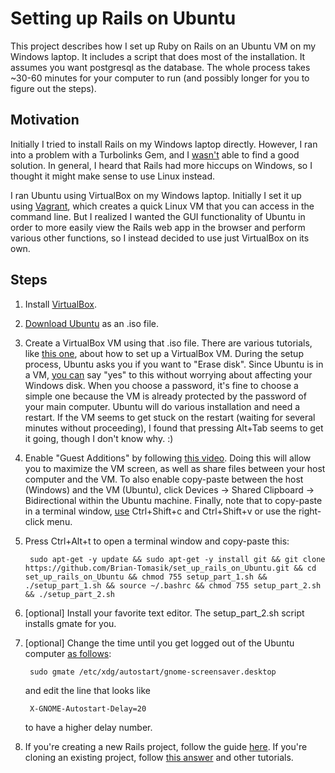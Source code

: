 # Setting up Rails on Ubuntu

This project describes how I set up Ruby on Rails on an Ubuntu VM on my Windows laptop. It includes a script that does most of the installation. It assumes you want postgresql as the database. The whole process takes ~30-60 minutes for your computer to run (and possibly longer for you to figure out the steps).

## Motivation

Initially I tried to install Rails on my Windows laptop directly. However, I ran into a problem with a Turbolinks Gem, and I [wasn't](http://stackoverflow.com/questions/28312460/object-doesnt-support-this-property-or-method-rails-windows-64bit/) able to find a good solution. In general, I heard that Rails had more hiccups on Windows, so I thought it might make sense to use Linux instead.

I ran Ubuntu using VirtualBox on my Windows laptop. Initially I set it up using [Vagrant](https://www.vagrantup.com/), which creates a quick Linux VM that you can access in the command line. But I realized I wanted the GUI functionality of Ubuntu in order to more easily view the Rails web app in the browser and perform various other functions, so I instead decided to use just VirtualBox on its own.

## Steps

1. Install [VirtualBox](https://www.virtualbox.org/).
2. [Download Ubuntu](http://www.ubuntu.com/download/desktop) as an .iso file.
3. Create a VirtualBox VM using that .iso file. There are various tutorials, like [this one](http://www.psychocats.net/ubuntu/virtualbox), about how to set up a VirtualBox VM. During the setup process, Ubuntu asks you if you want to "Erase disk". Since Ubuntu is in a VM, [you can](http://ubuntuforums.org/archive/index.php/t-2142889.html) say "yes" to this without worrying about affecting your Windows disk. When you choose a password, it's fine to choose a simple one because the VM is already protected by the password of your main computer. Ubuntu will do various installation and need a restart. If the VM seems to get stuck on the restart (waiting for several minutes without proceeding), I found that pressing Alt+Tab seems to get it going, though I don't know why. :)
4. Enable "Guest Additions" by following [this video](https://www.youtube.com/watch?v=Q84boOmiPW8). Doing this will allow you to maximize the VM screen, as well as share files between your host computer and the VM. To also enable copy-paste between the host (Windows) and the VM (Ubuntu), click Devices -> Shared Clipboard -> Bidirectional within the Ubuntu machine. Finally, note that to copy-paste in a terminal window, [use](http://howtoubuntu.org/how-to-cut-copy-and-paste-in-the-terminal-in-ubuntu) Ctrl+Shift+c and Ctrl+Shift+v or use the right-click menu.
5. Press Ctrl+Alt+t to open a terminal window and copy-paste this:

        sudo apt-get -y update && sudo apt-get -y install git && git clone https://github.com/Brian-Tomasik/set_up_rails_on_Ubuntu.git && cd set_up_rails_on_Ubuntu && chmod 755 setup_part_1.sh && ./setup_part_1.sh && source ~/.bashrc && chmod 755 setup_part_2.sh && ./setup_part_2.sh

6. [optional] Install your favorite text editor. The setup_part_2.sh script installs gmate for you.

7. [optional] Change the time until you get logged out of the Ubuntu computer [as follows](http://ubuntuforums.org/showthread.php?t=1601092&p=9998451#post9998451):

	    sudo gmate /etc/xdg/autostart/gnome-screensaver.desktop

    and edit the line that looks like

	    X-GNOME-Autostart-Delay=20

    to have a higher delay number.

8. If you're creating a new Rails project, follow the guide [here](http://guides.rubyonrails.org/getting_started.html). If you're cloning an existing project, follow [this answer](http://stackoverflow.com/questions/1742169/how-to-import-existing-ror-project) and other tutorials.
